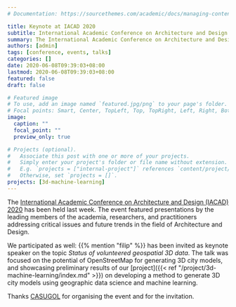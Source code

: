 ```yaml
---
# Documentation: https://sourcethemes.com/academic/docs/managing-content/

title: Keynote at IACAD 2020
subtitle: International Academic Conference on Architecture and Design
summary: The International Academic Conference on Architecture and Design (IACAD) 2020 has been held last week, and we contributed with a keynote.
authors: [admin]
tags: [conference, events, talks]
categories: []
date: 2020-06-08T09:39:03+08:00
lastmod: 2020-06-08T09:39:03+08:00
featured: false
draft: false

# Featured image
# To use, add an image named `featured.jpg/png` to your page's folder.
# Focal points: Smart, Center, TopLeft, Top, TopRight, Left, Right, BottomLeft, Bottom, BottomRight.
image:
  caption: ""
  focal_point: ""
  preview_only: true

# Projects (optional).
#   Associate this post with one or more of your projects.
#   Simply enter your project's folder or file name without extension.
#   E.g. `projects = ["internal-project"]` references `content/project/deep-learning/index.md`.
#   Otherwise, set `projects = []`.
projects: [3d-machine-learning]
---
```


The [International Academic Conference on Architecture and Design (IACAD) 2020](https://casugol.com/iacad/) has been held last week.
The event featured presentations by the leading members of the academia, researchers, and practitioners addressing critical issues and future trends in the field of Architecture and Design. 

We participated as well: {{% mention "filip" %}} has been invited as keynote speaker on the topic _Status of volunteered geospatial 3D data_. 
The talk was focused on the potential of OpenStreetMap for generating 3D city models, and showcasing preliminary results of our [project]({{< ref "/project/3d-machine-learning/index.md" >}}) on developing a method to generate 3D city models using geographic data science and machine learning.

Thanks [CASUGOL](https://casugol.com) for organising the event and for the invitation.


